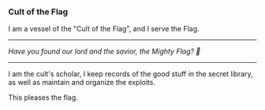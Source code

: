 
### Cult of the Flag

I am a vessel of the "Cult of the Flag", and I serve the Flag.

---

*Have you found our lord and the savior, the Mighty Flag? 🚩*

---

I am the cult's scholar, I keep records of the good stuff in the secret library, as well as maintain and organize the exploits. 

This pleases the flag.







